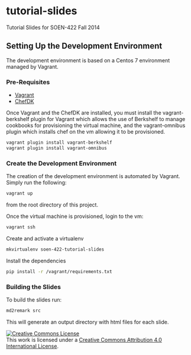 # tutorial-slides

Tutorial Slides for SOEN-422 Fall 2014

## Setting Up the Development Environment

The development environment is based on a Centos 7 environment managed by Vagrant.

### Pre-Requisites

* [Vagrant](http://www.vagrantup.com)
* [ChefDK](http://downloads.getchef.com/chef-dk/)

Once Vagrant and the ChefDK are installed, you must install the vagrant-berkshelf plugin for Vagrant which allows the use of Berkshelf to manage cookbooks for provisioning the virtual machine, and the vagrant-omnibus plugin which installs chef on the vm allowing it to be provisioned.

```bash
vagrant plugin install vagrant-berkshelf
vagrant plugin install vagrant-omnibus
```

### Create the Development Environment

The creation of the development environment is automated by Vagrant. Simply run the following:

```bash
vagrant up
```

from the root directory of this project.

Once the virtual machine is provisioned, login to the vm:

```bash
vagrant ssh
```

Create and activate a virtualenv

```bash
mkvirtualenv soen-422-tutorial-slides
```

Install the dependencies

```bash
pip install -r /vagrant/requirements.txt
```

### Building the Slides

To build the slides run:

```bash
md2remark src
```

This will generate an output directory with html files for each slide.

<a rel="license" href="http://creativecommons.org/licenses/by/4.0/"><img alt="Creative Commons License" style="border-width:0" src="https://i.creativecommons.org/l/by/4.0/88x31.png" /></a><br />This work is licensed under a <a rel="license" href="http://creativecommons.org/licenses/by/4.0/">Creative Commons Attribution 4.0 International License</a>.
